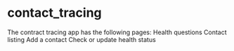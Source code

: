 # contact_tracing

The contract tracing app has the following pages:
Health questions
Contact listing
Add a contact
Check or update health status